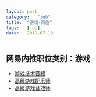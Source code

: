 ```yaml
---
layout:	post
category:	"job"
title:	"游戏-岗位"
tags:	[job]
date:	2019-07-19
---
```

## 网易内推职位类别：游戏
- [游戏技术音频](http://mobile.bole.netease.com/bole/boleDetail?id=13419&employeeId=346f03c3cda5f04c&key=all)
- [高级游戏配乐师](http://mobile.bole.netease.com/bole/boleDetail?id=15507&employeeId=346f03c3cda5f04c&key=all)
- [高级游戏音效师](http://mobile.bole.netease.com/bole/boleDetail?id=15508&employeeId=346f03c3cda5f04c&key=all)
